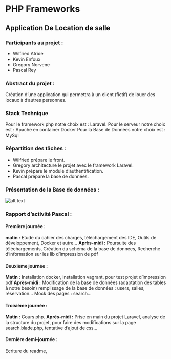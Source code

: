 # PHP Frameworks
## Application De Location de salle
### Participants au projet :
- Wilfried Atride
- Kevin Enfoux
- Gregory Norvene
- Pascal Rey
### Abstract du projet :
Création d’une application qui permettra à un client (fictif) de louer des locaux à d’autres personnes.
### Stack Technique
Pour le framework php notre choix est : Laravel.
Pour le serveur notre choix est : Apache en container Docker
Pour la Base de Données notre choix est : MySql
### Répartition des tâches :
- Wilfried prépare le front.
- Gregory architecture le projet avec le framework Laravel.
- Kevin prépare le module d’authentification.
- Pascal prépare la base de données.
### Présentation de la Base de données :
![alt text](https://github.com/Baelgar/Laravel_Group_Projet/doc/SchemaBdd.png "Schema Bdd")

### Rapport d’activité Pascal :
#### Première journée :
__matin :__ Etude du cahier des charges, téléchargement des IDE, Outils de développement, Docker et autre…
__Après-midi :__ Poursuite des téléchargements,
Création du schéma de la base de données,
Recherche d’information sur les lib d’impression de pdf

#### Deuxième journée :
__Matin :__ Installation docker, Installation vagrant, pour test projet d’impression pdf
__Après-midi :__
Modification de la base de données (adaptation des tables à notre besoin)
remplissage de la base de données : users, salles, réservation...
Mock des pages : search...
#### Troisième journée :
__Matin :__ Cours php.
__Après-midi :__ Prise en main du projet Laravel, analyse de la structure du projet, pour faire des modifications sur la page search.blade.php, tentative d’ajout de css...
#### Dernière demi-journée :
Ecriture du readme,
